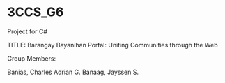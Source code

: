 # 3CCS_G6
Project for C#

 TITLE: Barangay Bayanihan Portal: Uniting Communities through the Web


 Group Members: 

Banias, Charles Adrian G.
Banaag, Jayssen S.
